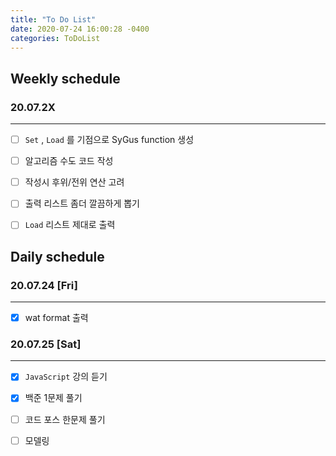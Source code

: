 ```yaml
---
title: "To Do List"
date: 2020-07-24 16:00:28 -0400
categories: ToDoList
---
```


## Weekly schedule

### 20.07.2X
***
- [ ] ```Set``` , ```Load``` 를 기점으로 SyGus function 생성
- [ ] 알고리즘 수도 코드 작성
- [ ] 작성시 후위/전위 연산 고려
- [ ] 출력 리스트 좀더 깔끔하게 뽑기
- [ ] ```Load``` 리스트 제대로 출력


## Daily schedule

### 20.07.24 [Fri]
***
- [x] wat format 출력

### 20.07.25 [Sat]
***
- [x] ```JavaScript``` 강의 듣기
- [x] 백준 1문제 풀기
- [ ] 코드 포스 한문제 풀기
- [ ] 모델링


